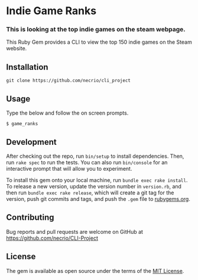 # Indie Game Ranks
### This is looking at the top indie games on the steam webpage.


This Ruby Gem provides a CLI to view the top 150 indie games on the Steam website.

## Installation

  

    git clone https://github.com/necrio/cli_project

## Usage

Type the below and follow the on screen prompts.

    $ game_ranks

## Development

After checking out the repo, run `bin/setup` to install dependencies. Then, run `rake spec` to run the tests. You can also run `bin/console` for an interactive prompt that will allow you to experiment.

To install this gem onto your local machine, run `bundle exec rake install`. To release a new version, update the version number in `version.rb`, and then run `bundle exec rake release`, which will create a git tag for the version, push git commits and tags, and push the `.gem` file to [rubygems.org](https://rubygems.org).

## Contributing

Bug reports and pull requests are welcome on GitHub at https://github.com/necrio/CLI-Project 


## License

The gem is available as open source under the terms of the [MIT License](http://opensource.org/licenses/MIT).
